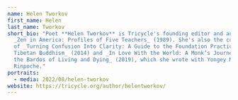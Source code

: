 ```yaml
---
name: Helen Tworkov
first_name: Helen
last_name: Tworkov
short_bio: "Poet **Helen Tworkov** is Tricycle's founding editor and author of
  _Zen in America: Profiles of Five Teachers_ (1989). She's also the co-author
  of _Turning Confusion Into Clarity: A Guide to the Foundation Practices of
  Tibetan Buddhism_ (2014) and _In Love With the World: A Monk’s Journey Through
  the Bardos of Living and Dying_ (2019), which she wrote with Yongey Mingyur
  Rinpoche."
portraits:
  - media: 2022/08/helen-tworkov
website: https://tricycle.org/author/helentworkov/
---
```

